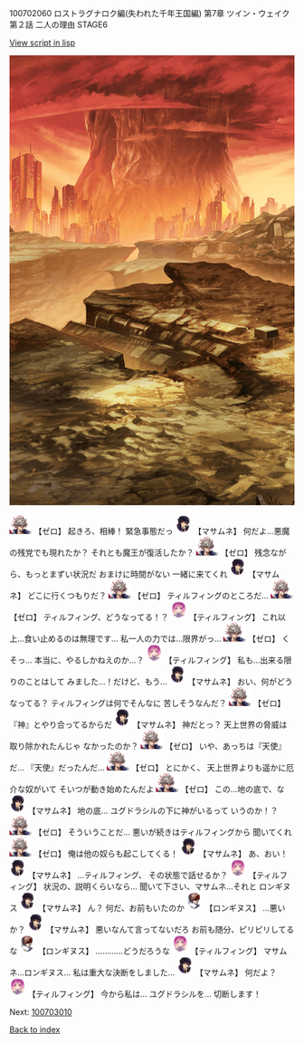 100702060 ロストラグナロク編(失われた千年王国編) 第7章 ツイン・ウェイク 第２話 二人の理由 STAGE6

[View script in lisp](../scripts/100702060.txt)

![underwild.png](../images/backgrounds/underwild.png)

<img src="../images/units/23.png" alt="23.png" height="34"/>
【ゼロ】
起きろ、相棒！
緊急事態だっ

<img src="../images/units/1100111.png" alt="1100111.png" height="34"/>
【マサムネ】
何だよ…悪魔の残党でも現れたか？
それとも魔王が復活したか？

<img src="../images/units/23.png" alt="23.png" height="34"/>
【ゼロ】
残念ながら、もっとまずい状況だ
おまけに時間がない
一緒に来てくれ

<img src="../images/units/1100111.png" alt="1100111.png" height="34"/>
【マサムネ】
どこに行くつもりだ？

<img src="../images/units/23.png" alt="23.png" height="34"/>
【ゼロ】
ティルフィングのところだ…

<img src="../images/units/23.png" alt="23.png" height="34"/>
【ゼロ】
ティルフィング、どうなってる！？

<img src="../images/units/101415.png" alt="101415.png" height="34"/>
【ティルフィング】
これ以上…食い止めるのは無理です…
私一人の力では…限界がっ…

<img src="../images/units/23.png" alt="23.png" height="34"/>
【ゼロ】
くそっ…
本当に、やるしかねえのか…？

<img src="../images/units/101415.png" alt="101415.png" height="34"/>
【ティルフィング】
私も…出来る限りのことはして
みました…！だけど、もう…

<img src="../images/units/1100111.png" alt="1100111.png" height="34"/>
【マサムネ】
おい、何がどうなってる？
ティルフィングは何でそんなに
苦しそうなんだ？

<img src="../images/units/23.png" alt="23.png" height="34"/>
【ゼロ】
『神』とやり合ってるからだ

<img src="../images/units/1100111.png" alt="1100111.png" height="34"/>
【マサムネ】
神だとっ？
天上世界の脅威は取り除かれたんじゃ
なかったのか？

<img src="../images/units/23.png" alt="23.png" height="34"/>
【ゼロ】
いや、あっちは『天使』だ…
『天使』だったんだ…

<img src="../images/units/23.png" alt="23.png" height="34"/>
【ゼロ】
とにかく、
天上世界よりも遥かに厄介な奴がいて
そいつが動き始めたんだよ

<img src="../images/units/23.png" alt="23.png" height="34"/>
【ゼロ】
この…地の底で、な

<img src="../images/units/1100111.png" alt="1100111.png" height="34"/>
【マサムネ】
地の底…
ユグドラシルの下に神がいるって
いうのか！？

<img src="../images/units/23.png" alt="23.png" height="34"/>
【ゼロ】
そういうことだ…
悪いが続きはティルフィングから
聞いてくれ

<img src="../images/units/23.png" alt="23.png" height="34"/>
【ゼロ】
俺は他の奴らも起こしてくる！

<img src="../images/units/1100111.png" alt="1100111.png" height="34"/>
【マサムネ】
あ、おい！

<img src="../images/units/1100111.png" alt="1100111.png" height="34"/>
【マサムネ】
…ティルフィング、
その状態で話せるか？

<img src="../images/units/101415.png" alt="101415.png" height="34"/>
【ティルフィング】
状況の、説明くらいなら…
聞いて下さい、マサムネ…それと
ロンギヌス

<img src="../images/units/1100111.png" alt="1100111.png" height="34"/>
【マサムネ】
ん？
何だ、お前もいたのか

<img src="../images/units/1300111.png" alt="1300111.png" height="34"/>
【ロンギヌス】
…悪いか？

<img src="../images/units/1100111.png" alt="1100111.png" height="34"/>
【マサムネ】
悪いなんて言ってないだろ
お前も随分、ピリピリしてるな

<img src="../images/units/1300111.png" alt="1300111.png" height="34"/>
【ロンギヌス】
…………どうだろうな

<img src="../images/units/101415.png" alt="101415.png" height="34"/>
【ティルフィング】
マサムネ…ロンギヌス…
私は重大な決断をしました…

<img src="../images/units/1100111.png" alt="1100111.png" height="34"/>
【マサムネ】
何だよ？

<img src="../images/units/101415.png" alt="101415.png" height="34"/>
【ティルフィング】
今から私は…
ユグドラシルを…
切断します！

Next: [100703010](100703010.md)

[Back to index](index.md)
